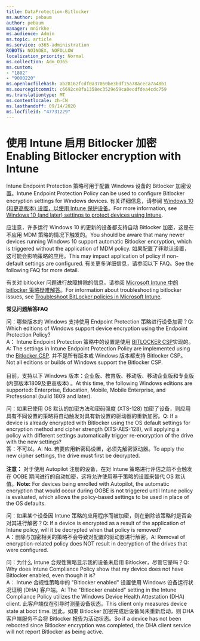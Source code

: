 ```yaml
---
title: DataProtection-Bitlocker
ms.author: pebaum
author: pebaum
manager: mnirkhe
ms.audience: Admin
ms.topic: article
ms.service: o365-administration
ROBOTS: NOINDEX, NOFOLLOW
localization_priority: Normal
ms.collection: Adm_O365
ms.custom:
- "1802"
- "9000220"
ms.openlocfilehash: ab28162fcdf0a37060be3bdf15a78aceca7a48b1
ms.sourcegitcommit: c6692ce0fa1358ec3529e59ca0ecdfdea4cdc759
ms.translationtype: MT
ms.contentlocale: zh-CN
ms.lasthandoff: 09/14/2020
ms.locfileid: "47731229"
---
```

# <a name="enabling-bitlocker-encryption-with-intune"></a><span data-ttu-id="51389-102">使用 Intune 启用 Bitlocker 加密</span><span class="sxs-lookup"><span data-stu-id="51389-102">Enabling Bitlocker encryption with Intune</span></span>

 <span data-ttu-id="51389-103">Intune Endpoint Protection 策略可用于配置 Windows 设备的 Bitlocker 加密设置。</span><span class="sxs-lookup"><span data-stu-id="51389-103">Intune Endpoint Protection Policy can be used to configure Bitlocker encryption settings for Windows devices.</span></span> <span data-ttu-id="51389-104">有关详细信息，请参阅 [Windows 10 (和更高版本) 设置，以使用 Intune 保护设备](https://docs.microsoft.com/intune/endpoint-protection-windows-10#windows-encryption)。</span><span class="sxs-lookup"><span data-stu-id="51389-104">For more information, see [Windows 10 (and later) settings to protect devices using Intune](https://docs.microsoft.com/intune/endpoint-protection-windows-10#windows-encryption).</span></span>
 
<span data-ttu-id="51389-105">应注意，许多运行 Windows 10 的更新的设备都支持自动 Bitlocker 加密，这是在不应用 MDM 策略的情况下触发的。</span><span class="sxs-lookup"><span data-stu-id="51389-105">You should be aware that many newer devices running Windows 10 support automatic Bitlocker encryption, which is triggered without the application of MDM policy.</span></span> <span data-ttu-id="51389-106">如果配置了非默认设置，这可能会影响策略的应用。</span><span class="sxs-lookup"><span data-stu-id="51389-106">This may impact application of policy if non-default settings are configured.</span></span> <span data-ttu-id="51389-107">有关更多详细信息，请参阅以下 FAQ。</span><span class="sxs-lookup"><span data-stu-id="51389-107">See the following FAQ for more detail.</span></span>
 
<span data-ttu-id="51389-108">有关对 bitlocker 问题进行故障排除的信息，请参阅 [Microsoft Intune 中的 bitlocker 策略疑难解答](https://docs.microsoft.com/intune/protect/troubleshoot-bitlocker-policies)。</span><span class="sxs-lookup"><span data-stu-id="51389-108">For information about troubleshooting bitlocker issues, see [Troubleshoot BitLocker policies in Microsoft Intune](https://docs.microsoft.com/intune/protect/troubleshoot-bitlocker-policies).</span></span>
 
 
<span data-ttu-id="51389-109">**常见问题解答**</span><span class="sxs-lookup"><span data-stu-id="51389-109">**FAQ**</span></span>

 <span data-ttu-id="51389-110">问：哪些版本的 Windows 支持使用 Endpoint Protection 策略进行设备加密？</span><span class="sxs-lookup"><span data-stu-id="51389-110">Q: Which editions of Windows support device encryption using the Endpoint Protection Policy?</span></span><br>
 <span data-ttu-id="51389-111">A： Intune Endpoint Protection 策略中的设置是使用 [BITLOCKER CSP](https://docs.microsoft.com/windows/client-management/mdm/bitlocker-csp)实现的。</span><span class="sxs-lookup"><span data-stu-id="51389-111">A: The settings in Intune Endpoint Protection Policy  are implemented using the [Bitlocker CSP](https://docs.microsoft.com/windows/client-management/mdm/bitlocker-csp).</span></span> <span data-ttu-id="51389-112">并不是所有版本或 Windows 版本都支持 Bitlocker CSP。</span><span class="sxs-lookup"><span data-stu-id="51389-112">Not all editions or builds of Windows support the Bitlocker CSP.</span></span> <br><br>
      <span data-ttu-id="51389-113">目前，支持以下 Windows 版本：企业版、教育版、移动版、移动企业版和专业版 (内部版本1809及更高版本) 。</span><span class="sxs-lookup"><span data-stu-id="51389-113">At this time, the following Windows editions are supported: Enterprise, Education, Mobile, Mobile Enterprise, and Professional (build 1809 and later).</span></span>
 
<span data-ttu-id="51389-114">问：如果已使用 OS 默认的加密方法和密码强度 (XTS-128) 加密了设备，则应用具有不同设置的策略将自动触发对具有新设置的驱动器的重新加密。</span><span class="sxs-lookup"><span data-stu-id="51389-114">Q: If a device is already encrypted with Bitlocker using the OS default settings for encryption method and cipher strength (XTS-AES-128), will applying a policy with different settings automatically trigger re-encryption of the drive with the new settings?</span></span><br>
<span data-ttu-id="51389-115">答：不可以。</span><span class="sxs-lookup"><span data-stu-id="51389-115">A: No.</span></span> <span data-ttu-id="51389-116">若要应用新密码设置，必须先解密驱动器。</span><span class="sxs-lookup"><span data-stu-id="51389-116">To apply the new cipher settings, the drive must first be decrypted.</span></span><br><br>
<span data-ttu-id="51389-117">**注意：** 对于使用 Autopilot 注册的设备，在对 Intune 策略进行评估之前不会触发在 OOBE 期间进行的自动加密，这将允许使用基于策略的设置来替代 OS 默认值。</span><span class="sxs-lookup"><span data-stu-id="51389-117">**Note:** For devices being enrolled with Autopilot, the automatic encryption that would occur during OOBE is not triggered until Intune policy is evaluated, which allows the policy-based settings to be used in place of the OS defaults.</span></span>
 
<span data-ttu-id="51389-118">问：如果某个设备因 Intune 策略的应用程序而被加密，则在删除该策略时是否会对其进行解密？</span><span class="sxs-lookup"><span data-stu-id="51389-118">Q: If a device is encrypted as a result of the  application of Intune policy, will it be decrypted when that policy is removed?</span></span><br>
<span data-ttu-id="51389-119">A：删除与加密相关的策略不会导致对配置的驱动器进行解密。</span><span class="sxs-lookup"><span data-stu-id="51389-119">A: Removal of encryption-related policy does NOT result in decryption of the drives that were configured.</span></span>
 
<span data-ttu-id="51389-120">问：为什么 Intune 合规性策略显示我的设备未启用 Bitlocker，尽管它是吗？</span><span class="sxs-lookup"><span data-stu-id="51389-120">Q: Why does Intune Compliance Policy show that my device does not have Bitlocker enabled, even though it is?</span></span><br>
<span data-ttu-id="51389-121">A： Intune 合规性策略中的 "Bitlocker enabled" 设置使用 Windows 设备运行状况证明 (DHA) 客户端。</span><span class="sxs-lookup"><span data-stu-id="51389-121">A: The "Bitlocker enabled" setting in the Intune Compliance Policy utilizes the Windows Device Health Attestation  (DHA) client.</span></span> <span data-ttu-id="51389-122">此客户端仅在引导时测量设备状态。</span><span class="sxs-lookup"><span data-stu-id="51389-122">This client only measures device state at boot time.</span></span> <span data-ttu-id="51389-123">因此，如果 Bitlocker 加密完成后设备尚未重新启动，则 DHA 客户端服务不会将 Bitlocker 报告为活动状态。</span><span class="sxs-lookup"><span data-stu-id="51389-123">So if a device has not been rebooted since Bitlocker encryption was completed, the DHA client service will not report Bitlocker as being active.</span></span>
 
 